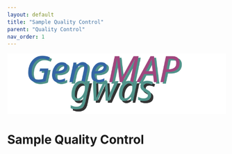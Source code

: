 ```yaml
---
layout: default
title: "Sample Quality Control"
parent: "Quality Control"
nav_order: 1
---
```


<span align="center"><img src="../../assets/img/genemap-gwas.svg"></span>

# Sample Quality Control